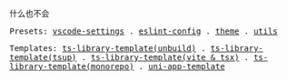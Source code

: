 什么也不会

<samp>
  Presets:
  <a href="https://github.com/Bernankez/vscode-settings">vscode-settings</a> . 
  <a href="https://github.com/Bernankez/eslint-config">eslint-config</a> . 
  <a href="https://github.com/Bernankez/theme">theme</a> . 
  <a href="https://github.com/Bernankez/utils">utils</a>
  
  Templates:
  <a href="https://github.com/Bernankez/TSTemplate">ts-library-template(unbuild)</a> . 
  <a href="https://github.com/Bernankez/TSTemplateTsup">ts-library-template(tsup)</a> . 
  <a href="https://github.com/Bernankez/TSTemplateVite">ts-library-template(vite & tsx)</a> . 
  <a href="https://github.com/Bernankez/TSTemplateMonorepo">ts-library-template(monorepo)</a> . 
  <a href="https://github.com/Bernankez/UniAppTemplate">uni-app-template</a>
</samp>
